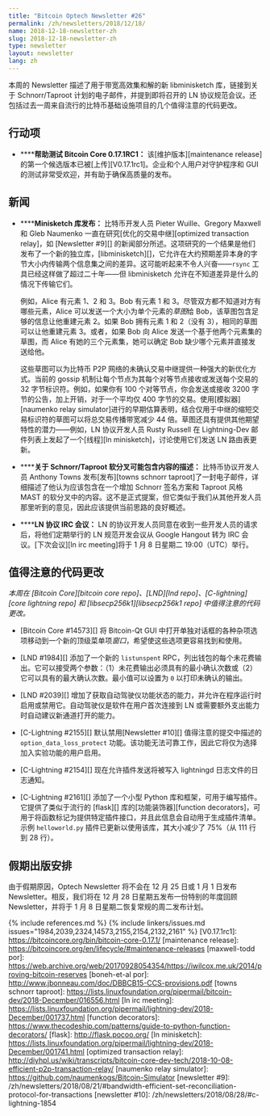 ```yaml
---
title: "Bitcoin Optech Newsletter #26"
permalink: /zh/newsletters/2018/12/18/
name: 2018-12-18-newsletter-zh
slug: 2018-12-18-newsletter-zh
type: newsletter
layout: newsletter
lang: zh
---
```

本周的 Newsletter 描述了用于带宽高效集和解的新 libminisketch 库，链接到关于 Schnorr/Taproot 计划的电子邮件，并提到即将召开的 LN 协议规范会议。还包括过去一周来自流行的比特币基础设施项目的几个值得注意的代码更改。

## 行动项

- **<!--help-test-bitcoin-core-0-17-1rc1-->****帮助测试 Bitcoin Core 0.17.1RC1：** 该[维护版本][maintenance release]的第一个候选版本已被[上传][V0.17.1rc1]。企业和个人用户对守护程序和 GUI 的测试非常受欢迎，并有助于确保高质量的发布。

## 新闻

- **<!--minisketch-library-released-->****Minisketch 库发布：** 比特币开发人员 Pieter Wuille、Gregory Maxwell 和 Gleb Naumenko 一直在研究[优化的交易中继][optimized transaction relay]，如 [Newsletter #9][] 的新闻部分所述。这项研究的一个结果是他们发布了一个新的独立库，[libminisketch][]，它允许在大约预期差异本身的字节大小内传输两个信息集之间的差异。这可能听起来不令人兴奋——`rsync` 工具已经这样做了超过二十年——但 libminisketch 允许在不知道差异是什么的情况下传输它们。

  例如，Alice 有元素 1、2 和 3。Bob 有元素 1 和 3。尽管双方都不知道对方有哪些元素，Alice 可以发送一个大小为单个元素的*草图*给 Bob，该草图包含足够的信息让他重建元素 2。如果 Bob 拥有元素 1 和 2（没有 3），相同的草图可以让他重建元素 3。或者，如果 Bob 向 Alice 发送一个基于他两个元素集的草图，而 Alice 有她的三个元素集，她可以确定 Bob 缺少哪个元素并直接发送给他。

  这些草图可以为比特币 P2P 网络的未确认交易中继提供一种强大的新优化方式。当前的 gossip 机制让每个节点为其每个对等节点接收或发送每个交易的 32 字节标识符。例如，如果你有 100 个对等节点，你会发送或接收 3200 字节的公告，加上开销，对于一个平均仅 400 字节的交易。使用[模拟器][naumenko relay simulator]进行的早期估算表明，结合仅用于中继的缩短交易标识符的草图可以将总交易传播带宽减少 44 倍。草图还具有提供其他期望特性的潜力——例如，LN 协议开发人员 Rusty Russell 在 Lightning-Dev 邮件列表上发起了一个[线程][ln minisketch]，讨论使用它们发送 LN 路由表更新。

- **<!--description-about-what-might-be-included-in-a-schnorr-taproot-soft-fork-->****关于 Schnorr/Taproot 软分叉可能包含内容的描述：** 比特币协议开发人员 Anthony Towns 发布[发布][towns schnorr taproot]了一封电子邮件，详细描述了他认为应该包含在一个增加 Schnorr 签名方案和 Taproot 风格 MAST 的软分叉中的内容。这不是正式提案，但它类似于我们从其他开发人员那里听到的意见，因此应该提供当前思路的良好概述。

- **<!--ln-protocol-irc-meeting-->****LN 协议 IRC 会议：** LN 的协议开发人员同意在收到一些开发人员的请求后，将他们定期举行的 LN 规范开发会议从 Google Hangout 转为 IRC 会议。[下次会议][ln irc meeting]将于 1 月 8 日星期二 19:00（UTC）举行。

## 值得注意的代码更改

*本周在 [Bitcoin Core][bitcoin core repo]、[LND][lnd repo]、[C-lightning][core lightning repo] 和 [libsecp256k1][libsecp256k1 repo] 中值得注意的代码更改。*

- [Bitcoin Core #14573][] 将 Bitcoin-Qt GUI 中打开单独对话框的各种杂项选项移动到一个新的顶级菜单项*窗口*，希望使这些选项更容易找到和使用。

- [LND #1984][] 添加了一个新的 `listunspent` RPC，列出钱包的每个未花费输出。它可以接受两个参数：（1）未花费输出必须具有的最小确认次数或（2）它可以具有的最大确认次数。最小值可以设置为 `0` 以打印未确认的输出。

- [LND #2039][] 增加了获取自动驾驶仪功能状态的能力，并允许在程序运行时启用或禁用它。自动驾驶仪是软件在用户首次连接到 LN 或需要额外支出能力时自动建议新通道打开的能力。

- [C-Lightning #2155][] 默认禁用[Newsletter #10][] 值得注意的提交中描述的 `option_data_loss_protect` 功能。该功能无法可靠工作，因此它将仅为选择加入实验功能的用户启用。

- [C-Lightning #2154][] 现在允许插件发送将被写入 lightningd 日志文件的日志通知。

- [C-Lightning #2161][] 添加了一个小型 Python 库和框架，可用于编写插件。它提供了类似于流行的 [flask][] 库的[功能装饰器][function decorators]，可用于将函数标记为提供特定插件接口，并且此信息会自动用于生成插件清单。示例 `helloworld.py` 插件已更新以使用该库，其大小减少了 75%（从 111 行到 28 行）。

## 假期出版安排

由于假期原因，Optech Newsletter 将不会在 12 月 25 日或 1 月 1 日发布 Newsletter。相反，我们将在 12 月 28 日星期五发布一份特别的年度回顾 Newsletter，并将于 1 月 8 日星期二恢复常规的周二发布计划。


{% include references.md %}
{% include linkers/issues.md issues="1984,2039,2324,14573,2155,2154,2132,2161" %}
[V0.17.1rc1]: https://bitcoincore.org/bin/bitcoin-core-0.17.1/
[maintenance release]: https://bitcoincore.org/en/lifecycle/#maintenance-releases
[maxwell-todd por]: https://web.archive.org/web/20170928054354/https://iwilcox.me.uk/2014/proving-bitcoin-reserves
[boneh-et-al por]: http://www.jbonneau.com/doc/DBBCB15-CCS-provisions.pdf
[towns schnorr taproot]: https://lists.linuxfoundation.org/pipermail/bitcoin-dev/2018-December/016556.html
[ln irc meeting]: https://lists.linuxfoundation.org/pipermail/lightning-dev/2018-December/001737.html
[function decorators]: https://www.thecodeship.com/patterns/guide-to-python-function-decorators/
[flask]: http://flask.pocoo.org/
[ln minisketch]: https://lists.linuxfoundation.org/pipermail/lightning-dev/2018-December/001741.html
[optimized transaction relay]: http://diyhpl.us/wiki/transcripts/bitcoin-core-dev-tech/2018-10-08-efficient-p2p-transaction-relay/
[naumenko relay simulator]: https://github.com/naumenkogs/Bitcoin-Simulator
[newsletter #9]: /zh/newsletters/2018/08/21/#bandwidth-efficient-set-reconciliation-protocol-for-transactions
[newsletter #10]: /zh/newsletters/2018/08/28/#c-lightning-1854